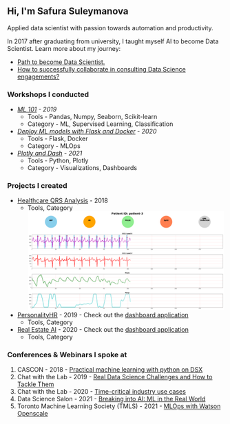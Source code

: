 ## Hi, I'm Safura Suleymanova
Applied data scientist with passion towards automation and productivity. 

In 2017 after graduating from university, I taught myself AI to become Data Scientist. Learn more about my journey:
- [Path to become Data Scientist.]()
- [How to successfully collaborate in consulting Data Science engagements?](https://safuras.notion.site/How-to-collaborate-in-DS-project-843e95410051486d9e8c906bd630b04f)

### Workshops I conducted
- <i>[ML 101](https://github.com/ssuleyma/ML101_Workshop) - 2019</i>
  - Tools - Pandas, Numpy, Seaborn, Scikit-learn
  - Category - ML, Supervised Learning, Classification
- <i>[Deploy ML models with Flask and Docker](https://github.com/ssuleyma/Flask_Docker_Tutorial) - 2020 </i>
  - Tools - Flask, Docker
  - Category - MLOps
- <i>[Plotly and Dash](https://github.com/ssuleyma/Plotly-Dash-Tutorial) - 2021</i>
  - Tools - Python, Plotly
  - Category - Visualizations, Dashboards

### Projects I created
- [Healthcare QRS Analysis]() - 2018
  - Tools, Category
![Image](https://github.com/mlhubca/lab/blob/master/eventstore/animation.gif?raw=true)
- [PersonalityHR](https://github.com/ssuleyma/PersonalityHR) - 2019 - Check out the [dashboard application]()
  - Tools, Category
- [Real Estate AI](https://github.com/ssuleyma/RealEstateAI) - 2020 - Check out the [dashboard application]()
  - Tools, Category

### Conferences & Webinars I spoke at
1. CASCON - 2018 - [Practical machine learning with python on DSX](https://dblp.org/pid/235/7932.html)
2. Chat with the Lab - 2019 - [Real Data Science Challenges and How to Tackle Them](https://event.on24.com/eventRegistration/EventLobbyServlet?target=reg20.jsp&referrer=&eventid=2160039&sessionid=1&key=1E3A1C59DB46D3DD03B230A94781E9BC&regTag=&sourcepage=register)
3. Chat with the Lab - 2020 - [Time-critical industry use cases](https://community.ibm.com/community/user/datascience/communities/community-home/digestviewer/viewthread?GroupId=2749&MessageKey=26b7031e-09b5-4570-9f72-3dfe41c811a2&CommunityKey=f1c2cf2b-28bf-4b68-8570-b239473dcbbc&tab=digestviewer#bm26b7031e-09b5-4570-9f72-3dfe41c811a2)
4. Data Science Salon - 2021 -  [Breaking into AI: ML in the Real World](https://info.datascience.salon/breaking-into-ai-ml-in-the-real-world)
5. Toronto Machine Learning Society (TMLS) - 2021 - [MLOps with Watson Openscale](https://mlopsworld.com/about-us/)
